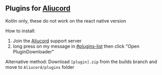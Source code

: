 ## Plugins for [Aliucord](https://github.com/Aliucord)

Kotlin only, these do not work on the react native version

How to install:

1) Join the [Aliucord](https://discord.gg/aliucord) support server
2) long press on my message
   in [#plugins-list](https://discord.com/channels/811255666990907402/811275162715553823/896571282483728444)
   then click "Open PluginDownloader"

Alternative method: Download `[plugin].zip` from the builds branch and move to `Aliucord/plugins` folder 
